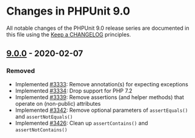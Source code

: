 # Changes in PHPUnit 9.0

All notable changes of the PHPUnit 9.0 release series are documented in this file using the [Keep a CHANGELOG](http://keepachangelog.com/) principles.

## [9.0.0] - 2020-02-07

### Removed

* Implemented [#3333](https://github.com/sebastianbergmann/phpunit/issues/3333): Remove annotation(s) for expecting exceptions
* Implemented [#3334](https://github.com/sebastianbergmann/phpunit/issues/3334): Drop support for PHP 7.2
* Implemented [#3339](https://github.com/sebastianbergmann/phpunit/issues/3339): Remove assertions (and helper methods) that operate on (non-public) attributes
* Implemented [#3342](https://github.com/sebastianbergmann/phpunit/issues/3342): Remove optional parameters of `assertEquals()` and `assertNotEquals()`
* Implemented [#3426](https://github.com/sebastianbergmann/phpunit/issues/3426): Clean up `assertContains()` and `assertNotContains()`

[9.0.0]: https://github.com/sebastianbergmann/phpunit/compare/8.5...master

